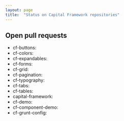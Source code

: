 ```yaml
---
layout: page
title:  "Status on Capital Framework repositories"
---
```



## Open pull requests

<ul>
  <li>cf-buttons: <span data-user="cfpb" data-repo="cf-buttons"></span></li>
  <li>cf-colors: <span data-user="cfpb" data-repo="cf-colors"></span></li>
  <li>cf-expandables: <span data-user="cfpb" data-repo="cf-expandables"></span></li>
  <li>cf-forms: <span data-user="cfpb" data-repo="cf-forms"></span></li>
  <li>cf-grid: <span data-user="cfpb" data-repo="cf-grid"></span></li>
  <li>cf-pagination: <span data-user="cfpb" data-repo="cf-pagination"></span></li>
  <li>cf-typography: <span data-user="cfpb" data-repo="cf-typography"></span></li>
  <li>cf-tabs: <span data-user="cfpb" data-repo="cf-tabs"></span></li>
  <li>cf-tables: <span data-user="cfpb" data-repo="cf-tables"></span></li>
  <li>capital-framework: <span data-user="cfpb" data-repo="capital-framework"></span></li>
  <li>cf-demo: <span data-user="cfpb" data-repo="cf-demo"></span></li>
  <li>cf-component-demo: <span data-user="cfpb" data-repo="cf-component-demo"></span></li>
  <li>cf-grunt-config: <span data-user="cfpb" data-repo="cf-grunt-config"></span></li>
</ul>

<script src="{{ site.baseurl }}/assets/js/jquery-1.11.0.min.js"></script>
<script src="{{ site.baseurl }}/assets/js/jquery-pullrequests.min.js"></script>
<script>
jQuery(function($) {
  $('[data-user][data-repo]').pullrequests();
});
</script>
